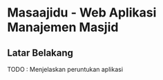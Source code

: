 # Masaajidu - Web Aplikasi Manajemen Masjid

## Latar Belakang
TODO : Menjelaskan peruntukan aplikasi

## 
